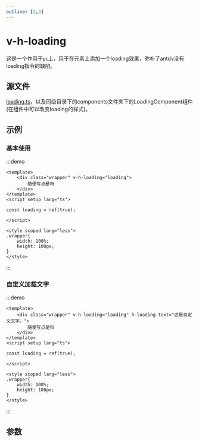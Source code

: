 ```yaml
---
outline: [2,3]
---
```


# v-h-loading
这是一个作用于`pc`上，用于在元素上添加一个loading效果，弥补了antdv没有loading指令的缺陷。

## 源文件

[loading.ts](https://github.com/shiouhoo/hooui/blob/main/src/directive/loading.ts)，以及同级目录下的components文件夹下的LoadingComponent组件(在组件中可以改变loading的样式)。


## 示例

### 基本使用

:::demo

```vue
<template>
    <div class="wrapper" v-h-loading="loading">
        随便写点是吗
    </div>
</template>
<script setup lang="ts">

const loading = ref(true);

</script>

<style scoped lang="less">
.wrapper{
    width: 100%;
    height: 100px;
}
</style>
```
:::

### 自定义加载文字

:::demo

```vue
<template>
    <div class="wrapper" v-h-loading="loading" h-loading-text="这是自定义文字。">
        随便写点是吗
    </div>
</template>
<script setup lang="ts">

const loading = ref(true);

</script>

<style scoped lang="less">
.wrapper{
    width: 100%;
    height: 100px;
}
</style>
```
:::

## 参数

<script setup lang="ts">

const data = [
    {
        name: 'v-h-loading',
        desc: '是否显示loading',
        type: 'boolean',
        defaultValue: 'false',
    },
    {
        name: 'h-loading-text',
        desc: 'loading的文字',
        type: 'string',
        defaultValue: '加载中...',
    }
];
</script>
<ParamsTable :data="data"></ParamsTable>
